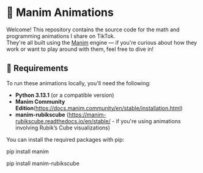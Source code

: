 # 🎥 Manim Animations

Welcome! This repository contains the source code for the math and programming animations I share on TikTok.  
They're all built using the [Manim](https://www.manim.community/) engine — if you're curious about how they work or want to play around with them, feel free to dive in!

## 🔧 Requirements

To run these animations locally, you'll need the following:

- **Python 3.13.1** (or a compatible version)
- **Manim Community Edition**(https://docs.manim.community/en/stable/installation.html)
- **manim-rubikscube** (https://manim-rubikscube.readthedocs.io/en/stable/ - if you're using animations involving Rubik’s Cube visualizations)

You can install the required packages with pip:

pip install manim 

pip install manim-rubikscube
